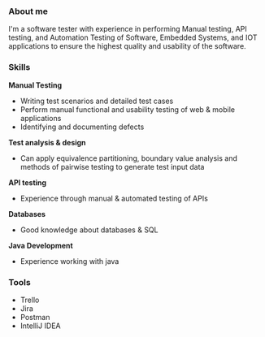 ### About me

I'm a software tester with experience in performing Manual testing, API testing, and Automation Testing of Software, Embedded Systems, and IOT applications to ensure the highest quality and usability of the software.

### Skills

**Manual Testing**
- Writing test scenarios and detailed test cases
- Perform manual functional and usability testing of web & mobile applications
- Identifying and documenting defects

**Test analysis & design**
- Can apply equivalence partitioning, boundary value analysis and methods of pairwise testing to generate test input data

**API testing**
- Experience through manual & automated testing of APIs

**Databases**
- Good knowledge about databases & SQL

**Java Development**
- Experience working with java

### Tools
- Trello
- Jira
- Postman
- IntelliJ IDEA



